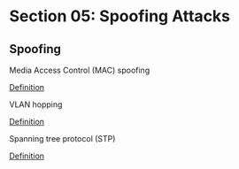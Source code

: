 # Section 05: Spoofing Attacks

## Spoofing
Media Access Control (MAC) spoofing

[Definition](../definitions/definitions_M.md#media-access-control-address-spoofing)

VLAN hopping

[Definition](../definitions/definitions_V.md#vlan-hopping)

Spanning tree protocol (STP)

[Definition](../definitions/definitions_S.md#spanning-tree-protocol)
